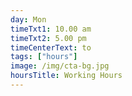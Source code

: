```yaml
---
day: Mon
timeTxt1: 10.00 am
timeTxt2: 5.00 pm
timeCenterText: to
tags: ["hours"]
image: /img/cta-bg.jpg
hoursTitle: Working Hours
---
```

